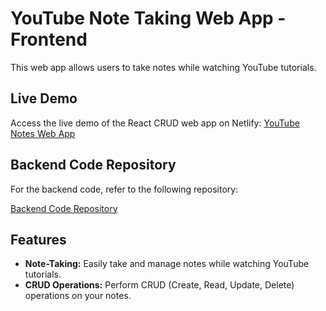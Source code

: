 # YouTube Note Taking Web App - Frontend

This web app allows users to take notes while watching YouTube tutorials.

## Live Demo

Access the live demo of the React CRUD web app on Netlify: [YouTube Notes Web App](https://youtubenotes.netlify.app/)

## Backend Code Repository

For the backend code, refer to the following repository:

[Backend Code Repository](https://github.com/leonwongdev/youtube-notes-api)

## Features

- **Note-Taking:** Easily take and manage notes while watching YouTube tutorials.
- **CRUD Operations:** Perform CRUD (Create, Read, Update, Delete) operations on your notes.
